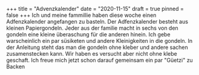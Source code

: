 +++
title = "Advenzkalender"
date = "2020-11-15"
draft = true
pinned = false
+++
Ich und meine fammillie haben diese woche einen Adfenzkalender angefangen zu basteln. Der Adfenzkalender besteht aus kleinen Papiergondeln. Jeder aus der familie macht in sechs von den gondeln eine kleine überaschung für die anderen hinein. Ich gebe warscheinlich ein par süsiketen und andere Kleinigkeiten in die gondeln. In der Anleitung steht das man die gondeln ohne kleber und andere sachen zusamenstecken kann. Wir haben es versucht aber nicht ohne klebe geschaft. Ich freue mich jetzt schon darauf gemeinsam ein par "Güetzi" zu Backen